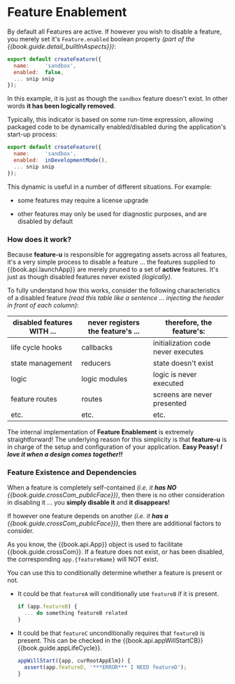 # Feature Enablement

By default all Features are active.  If however you wish to disable a
feature, you merely set it's `Feature.enabled` boolean property _(part
of the {{book.guide.detail_builtInAspects}})_:

```js
export default createFeature({
  name:     'sandbox',
  enabled:  false,
  ... snip snip
});
```

In this example, it is just as though the `sandbox` feature doesn't
exist.  In other words **it has been logically removed**.

Typically, this indicator is based on some run-time expression,
allowing packaged code to be dynamically enabled/disabled during the
application's start-up process:

```js
export default createFeature({
  name:     'sandbox',
  enabled:  inDevelopmentMode(),
  ... snip snip
});
```

This dynamic is useful in a number of different situations. For
example:

- some features may require a license upgrade

- other features may only be used for diagnostic purposes, and are
  disabled by default


### How does it work?

Because **feature-u** is responsible for aggregating assets across all
features, it's a very simple process to disable a feature ... the
features supplied to {{book.api.launchApp}} are merely pruned to a set
of **active** features.  It's just as though disabled features never
existed _(logically)_.

To fully understand how this works, consider the following
characteristics of a disabled feature _(read this table like a
sentence ... injecting the header in front of each column)_:

disabled features WITH ... | never registers the feature's ... | therefore, the feature's:
---                        | ---                               | ---
life cycle hooks           | callbacks                         | initialization code never executes
state management           | reducers                          | state doesn't exist
logic                      | logic modules                     | logic is never executed
feature routes             | routes                            | screens are never presented
etc.                       | etc.                              | etc.

The internal implementation of **Feature Enablement** is extremely
straightforward!  The underlying reason for this simplicity is that
**feature-u** is in charge of the setup and configuration of your
application.  **Easy Peasy!** _**I love it when a design comes
together!!**_


### Feature Existence and Dependencies

When a feature is completely self-contained _(i.e. it **has NO**
{{book.guide.crossCom_publicFace}})_, then there is no other
consideration in disabling it ... you **simply disable it** and **it
disappears!**

If however one feature depends on another _(i.e. it **has a**
{{book.guide.crossCom_publicFace}})_, then there are additional
factors to consider.

As you know, the {{book.api.App}} object is used to facilitate
{{book.guide.crossCom}}.  If a feature does not exist, or has been
disabled, the corresponding `app.{featureName}` will NOT exist.

You can use this to conditionally determine whether a feature is
present or not.

- It could be that `featureA` will conditionally use `featureB` if it
  is present.

  ```js
  if (app.featureB) {
    ... do something featureB related
  }
  ```

- It could be that `featureC` unconditionally requires that `featureD`
  is present.  This can be checked in the {{book.api.appWillStartCB}}
  {{book.guide.appLifeCycle}}.

  ```js
  appWillStart({app, curRootAppElm}) {
    assert(app.featureD, '***ERROR*** I NEED featureD');
  }
  ```
